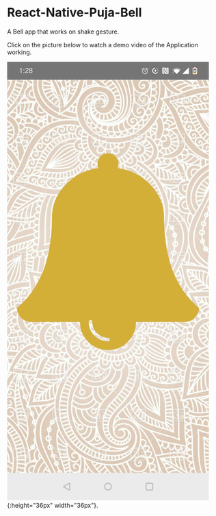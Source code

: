 # React-Native-Puja-Bell
A Bell app that works on shake gesture.

Click on the picture below to watch a demo video of the Application working.

[![Puja Bell Application Image and Video](BellImage.jpeg)](https://youtu.be/PtLw6I0II68){:height="36px" width="36px"}.


